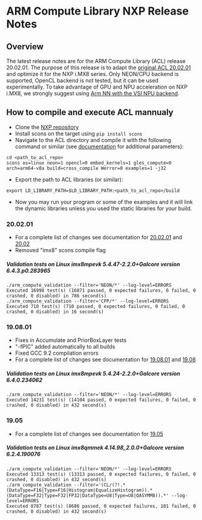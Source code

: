 # ARM Compute Library NXP Release Notes

## Overview
The latest release notes are for the ARM Compute Library (ACL) release 20.02.01. The purpose of this release is to adapt the [original ACL 20.02.01](https://github.com/ARM-software/ComputeLibrary) and optimize it for the NXP i.MX8 series. Only NEON/CPU backend is supported, OpenCL backend is not tested, but it can be used experimentally. To take advantage of GPU and NPU acceleration on NXP i.MX8, we strongly suggest using [Arm NN with the VSI NPU backend](https://source.codeaurora.org/external/imx/armnn-imx).

## How to compile and execute ACL mannualy
- Clone the [NXP repository](https://source.codeaurora.org/external/imx/arm-computelibrary-imx)
- Install scons on the target using `pip install scons`
- Navigate to the ACL directory and compile it with the following command or similar (see [documentation](https://arm-software.github.io/ComputeLibrary/v20.02.1/) for additional parameters):
```
cd <path_to_acl_repo>
scons os=linux neon=1 opencl=0 embed_kernels=1 gles_compute=0 arch=arm64-v8a build=cross_compile Werror=0 examples=1 -j32
```
- Export the path to ACL libraries (or similar):
```
export LD_LIBRARY_PATH=$LD_LIBRARY_PATH:<path_to_acl_repo>/build
```
- Now you may run your program or some of the examples and it will link the dynamic libraries unless you used the static libraries for your build.

### 20.02.01
- For a complete list of changes see documentation for [20.02.01](https://arm-software.github.io/ComputeLibrary/v20.02.1/) and [20.02](https://arm-software.github.io/ComputeLibrary/v20.02/)
- Removed "imx8" scons compile flag

##### Validation tests on Linux imx8mpevk 5.4.47-2.2.0+Galcore version 6.4.3.p0.283965
```
./arm_compute_validation --filter='NEON/*' --log-level=ERRORS
Executed 16998 test(s) (16871 passed, 0 expected failures, 0 failed, 0 crashed, 0 disabled) in 786 second(s)
./arm_compute_validation --filter='CPP/*' --log-level=ERRORS
Executed 710 test(s) (710 passed, 0 expected failures, 0 failed, 0 crashed, 0 disabled) in 16 second(s)
```

### 19.08.01
- Fixes in Accumulate and PriorBoxLayer tests
- "-fPIC" added automatically to all builds
- Fixed GCC 9.2 compilation errors
- For a complete list of changes see documentation for [19.08.01](https://arm-software.github.io/ComputeLibrary/v19.08.1/) and [19.08](https://arm-software.github.io/ComputeLibrary/v19.08/)

##### Validation tests on Linux imx8mpevk 5.4.24-2.2.0+Galcore version 6.4.0.234062
```
./arm_compute_validation --filter='NEON/*' --log-level=ERRORS
Executed 14231 test(s) (14104 passed, 0 expected failures, 0 failed, 0 crashed, 0 disabled) in 432 second(s)
```

### 19.05
- For a complete list of changes see documentation for [19.05](https://arm-software.github.io/ComputeLibrary/v19.05/)

##### Validation tests on Linux imx8qmmek 4.14.98_2.0.0+Galcore version 6.2.4.190076
```
./arm_compute_validation --filter='NEON/*' --log-level=ERRORS
Executed 13313 test(s) (13313 passed, 0 expected failures, 0 failed, 0 crashed, 0 disabled) in 432 second(s)
./arm_compute_validation --filter='(CL/(?!.*(DataType=F16|Type=F16|Histogram|EqualizeHistogram)).*(DataType=F32|Type=F32|FP32|DataType=U8|Type=U8|QASYMM8)).*' --log-level=ERRORS
Executed 8787 test(s) (8686 passed, 0 expected failures, 101 failed, 0 crashed, 0 disabled) in 432 second(s)
```